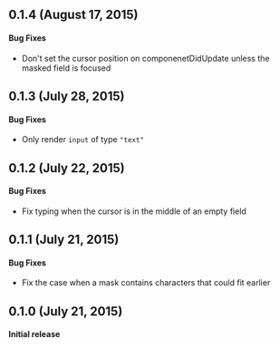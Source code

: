 ## 0.1.4 (August 17, 2015)

#### Bug Fixes
* Don't set the cursor position on componenetDidUpdate unless the masked field is focused


## 0.1.3 (July 28, 2015)

#### Bug Fixes
* Only render `input` of type `"text"`


## 0.1.2 (July 22, 2015)

#### Bug Fixes
* Fix typing when the cursor is in the middle of an empty field


## 0.1.1 (July 21, 2015)

#### Bug Fixes
* Fix the case when a mask contains characters that could fit earlier


## 0.1.0 (July 21, 2015)

#### Initial release
